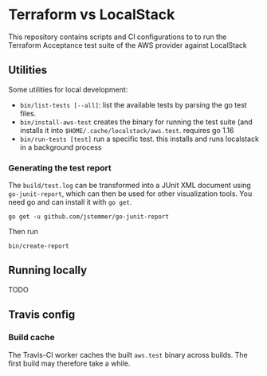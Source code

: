 Terraform vs LocalStack
=======================

This repository contains scripts and CI configurations to to run the Terraform Acceptance test suite of the AWS provider against LocalStack

## Utilities

Some utilities for local development:

* `bin/list-tests [--all]`: list the available tests by parsing the go test files.
* `bin/install-aws-test` creates the binary for running the test suite (and installs it into `$HOME/.cache/localstack/aws.test`. requires go 1.16
* `bin/run-tests [test]` run a specific test. this installs and runs localstack in a background process

### Generating the test report

The `build/test.log` can be transformed into a JUnit XML document using `go-junit-report`, which can then be used for other visualization tools.
You need go and can install it with `go get`.

    go get -u github.com/jstemmer/go-junit-report

Then run

    bin/create-report

## Running locally

TODO

## Travis config

### Build cache

The Travis-CI worker caches the built `aws.test` binary across builds.
The first build may therefore take a while.
